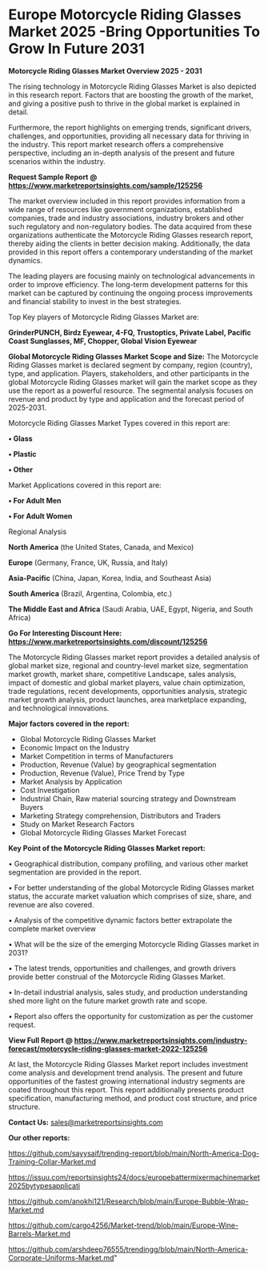 # Europe Motorcycle Riding Glasses Market 2025 -Bring Opportunities To Grow In Future 2031

<Strong> Motorcycle Riding Glasses Market Overview 2025 - 2031</strong>

The rising technology in Motorcycle Riding Glasses Market is also depicted in this research report. Factors that are boosting the growth of the market, and giving a positive push to thrive in the global market is explained in detail.

Furthermore, the report highlights on emerging trends, significant drivers, challenges, and opportunities, providing all necessary data for thriving in the industry. This report market research offers a comprehensive perspective, including an in-depth analysis of the present and future scenarios within the industry.

<strong>Request Sample Report @ <a href=https://www.marketreportsinsights.com/sample/125256>https://www.marketreportsinsights.com/sample/125256</a></strong>

The market overview included in this report provides information from a wide range of resources like government organizations, established companies, trade and industry associations, industry brokers and other such regulatory and non-regulatory bodies. The data acquired from these organizations authenticate the Motorcycle Riding Glasses research report, thereby aiding the clients in better decision making. Additionally, the data provided in this report offers a contemporary understanding of the market dynamics.

The leading players are focusing mainly on technological advancements in order to improve efficiency. The long-term development patterns for this market can be captured by continuing the ongoing process improvements and financial stability to invest in the best strategies.

Top Key players of Motorcycle Riding Glasses Market are:

<strong>GrinderPUNCH, Birdz Eyewear, 4-FQ, Trustoptics, Private Label, Pacific Coast Sunglasses, MF, Chopper, Global Vision Eyewear</strong>

<strong><b>Global Motorcycle Riding Glasses Market Scope and Size:</b></strong>
The Motorcycle Riding Glasses market is declared segment by company, region (country), type, and application. Players, stakeholders, and other participants in the global Motorcycle Riding Glasses market will gain the market scope as they use the report as a powerful resource. The segmental analysis focuses on revenue and product by type and application and the forecast period of 2025-2031.

Motorcycle Riding Glasses Market Types covered in this report are:

<strong>• Glass

• Plastic

• Other</strong>

Market Applications covered in this report are:

<strong>• For Adult Men

• For Adult Women</strong> 

Regional Analysis

<strong>North America</strong> (the United States, Canada, and Mexico)

<strong>Europe</strong> (Germany, France, UK, Russia, and Italy)

<strong>Asia-Pacific</strong> (China, Japan, Korea, India, and Southeast Asia)

<strong>South America</strong> (Brazil, Argentina, Colombia, etc.)

<strong>The Middle East and Africa</strong> (Saudi Arabia, UAE, Egypt, Nigeria, and South Africa)

<strong>Go For Interesting Discount Here: <a href=https://www.marketreportsinsights.com/discount/125256>https://www.marketreportsinsights.com/discount/125256</a></strong>

The Motorcycle Riding Glasses market report provides a detailed analysis of global market size, regional and country-level market size, segmentation market growth, market share, competitive Landscape, sales analysis, impact of domestic and global market players, value chain optimization, trade regulations, recent developments, opportunities analysis, strategic market growth analysis, product launches, area marketplace expanding, and technological innovations.

<strong><b>Major factors covered in the report:</b></strong>
<ul>
  <li>Global Motorcycle Riding Glasses Market </li>
  <li>Economic Impact on the Industry</li>
  <li>Market Competition in terms of Manufacturers</li>
  <li>Production, Revenue (Value) by geographical segmentation</li>
  <li>Production, Revenue (Value), Price Trend by Type</li>
  <li>Market Analysis by Application</li>
  <li>Cost Investigation</li>
  <li>Industrial Chain, Raw material sourcing strategy and Downstream Buyers</li>
  <li>Marketing Strategy comprehension, Distributors and Traders</li>
  <li>Study on Market Research Factors</li>
  <li>Global Motorcycle Riding Glasses Market Forecast</li>
</ul>

<strong><b>Key Point of the Motorcycle Riding Glasses Market report:</b></strong>

• Geographical distribution, company profiling, and various other market segmentation are provided in the report.

• For better understanding of the global Motorcycle Riding Glasses market status, the accurate market valuation which comprises of size, share, and revenue are also covered.

• Analysis of the competitive dynamic factors better extrapolate the complete market overview

• What will be the size of the emerging Motorcycle Riding Glasses market in 2031?

• The latest trends, opportunities and challenges, and growth drivers provide better construal of the Motorcycle Riding Glasses Market.

• In-detail industrial analysis, sales study, and production understanding shed more light on the future market growth rate and scope.

• Report also offers the opportunity for customization as per the customer request.

<strong><b>View Full Report @ <a href=https://www.marketreportsinsights.com/industry-forecast/motorcycle-riding-glasses-market-2022-125256>https://www.marketreportsinsights.com/industry-forecast/motorcycle-riding-glasses-market-2022-125256</a></b></strong>


At last, the Motorcycle Riding Glasses Market report includes investment come analysis and development trend analysis. The present and future opportunities of the fastest growing international industry segments are coated throughout this report. This report additionally presents product specification, manufacturing method, and product cost structure, and price structure.

<strong>Contact Us:</strong>
sales@marketreportsinsights.com

<strong>Our other reports:</strong>

<a href=https://github.com/sayysaif/trending-report/blob/main/North-America-Dog-Training-Collar-Market.md>https://github.com/sayysaif/trending-report/blob/main/North-America-Dog-Training-Collar-Market.md</a>

<a href=https://issuu.com/reportsinsights24/docs/europebattermixermachinemarket2025bytypesapplicati>https://issuu.com/reportsinsights24/docs/europebattermixermachinemarket2025bytypesapplicati</a>

<a href=https://github.com/anokhi121/Research/blob/main/Europe-Bubble-Wrap-Market.md>https://github.com/anokhi121/Research/blob/main/Europe-Bubble-Wrap-Market.md</a>

<a href=https://github.com/cargo4256/Market-trend/blob/main/Europe-Wine-Barrels-Market.md>https://github.com/cargo4256/Market-trend/blob/main/Europe-Wine-Barrels-Market.md</a>

<a href=https://github.com/arshdeep76555/trendingg/blob/main/North-America-Corporate-Uniforms-Market.md>https://github.com/arshdeep76555/trendingg/blob/main/North-America-Corporate-Uniforms-Market.md</a>"
